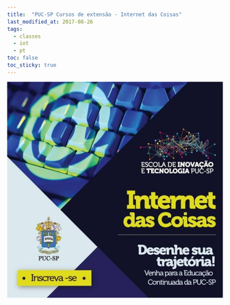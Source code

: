 ```yaml
---
title:  "PUC-SP Cursos de extensão - Internet das Coisas"
last_modified_at: 2017-08-26
tags:
  - classes
  - iot
  - pt
toc: false
toc_sticky: true
---
```


![](/assets/images/posts/2017-03-01-puc.jpeg)
